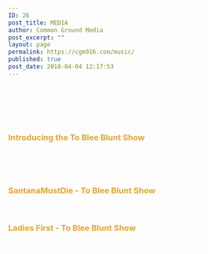 ```yaml
---
ID: 26
post_title: MEDIA
author: Common Ground Media
post_excerpt: ""
layout: page
permalink: https://cgm916.com/music/
published: true
post_date: 2018-04-04 12:17:53
---
```

<section id="music_header_content" class="jolpai-main-section  jolpai-section-207759f4cc2a87c8a452bf7f80de9129">
<div class="bg-youtube" data-video-id="RQaG5yhdFHQ"></div>
<div class="jolpai-section-wrapper">
<div class="fw-container-fluid" data-aos="fade-up" data-aos-easing="ease-in-sine" data-aos-delay="1.3s">
<div class="fw-row">
<div class="fw-col-xs-12">
<div class="jolpai-textblock-section music_header_text">
<div class="jolpai-textblock jolpai-textblock-e710f5900bdc0b9a831632064bb3e2a8" data-aos="fade-left" data-aos-easing="ease-in-quart" data-aos-delay="0.8s">
<h1 style="text-align: center"><span style="color: #ffffff">Our Media</span></h1>
<p style="text-align: center"><span style="color: #ffffff">Talented Local Artists, Producers, and DJ's
</span></p>


</div>
</div>
</div>
</div>
</div>
</div>
</section>
<section id="music_content_section" class="jolpai-main-section  jolpai-section-0995d86de36afaf19ffa0bb187e43d74">
<div class="jolpai-section-wrapper">
<div class="fw-container" data-aos="fade-up" data-aos-easing="ease-in-out-cubic" data-aos-delay="0.6s">
<div class="fw-row">
<div class="fw-col-xs-12 fw-col-sm-6">
<div class="video-wrapper shortcode-container"></div>
</div>
<div class="fw-col-xs-12 fw-col-sm-6">
<div class="jolpai-textblock-section music_content_video_one_text">
<div class="jolpai-textblock jolpai-textblock-f0867a3bf14d124e53d781ac67d3078f">
<h3><span style="color: #e3a52d">Introducing the To Blee Blunt Show
</span></h3>
<span style="color: #ffffff">Official Video - C-Plus</span>

<span style="color: #ffffff">&nbsp;</span>

</div>
</div>
</div>
</div>
</div>
</div>
</section>
<section class="jolpai-main-section  jolpai-section-52e2b953d4af78aebb8f2f0c441f40a4">
<div class="jolpai-section-wrapper">
<div class="fw-container">
<div class="fw-row">
<div class="fw-col-xs-12 fw-col-sm-6">
<div class="jolpai-textblock-section music_content_video_two_text">
<div class="jolpai-textblock jolpai-textblock-6640940d3783858feab6046251752d9f" data-aos="fade-down" data-aos-easing="ease-in-out-sine" data-aos-delay="1.1s">
<h3 class="title style-scope ytd-video-primary-info-renderer"><span style="color: #e3a52d">SantanaMustDie - To Blee Blunt Show
</span></h3>
<span style="color: #ffffff">Official Video
</span>

</div>
</div>
</div>
<div class="fw-col-xs-12 fw-col-sm-6">
<div class="video-wrapper shortcode-container"></div>
</div>
</div>
</div>
</div>
</section>
<section class="jolpai-main-section  jolpai-section-77cc9b4dd02a34dc5fb9de2afb872969">
<div class="jolpai-section-wrapper">
<div class="fw-container">
<div class="fw-row">
<div class="fw-col-xs-12 fw-col-sm-6">
<div class="video-wrapper shortcode-container"></div>
</div>
<div class="fw-col-xs-12 fw-col-sm-6">
<div class="jolpai-textblock-section music_content_video_two_text">
<div class="jolpai-textblock jolpai-textblock-63dbfc3eb50d0f3486f117c3440f0b82" data-aos="fade-down" data-aos-easing="ease-in-out-sine" data-aos-delay="1.1s">
<h3 class="title style-scope ytd-video-primary-info-renderer"><span style="color: #e3a52d">Ladies First - To Blee Blunt Show
</span></h3>
<span style="color: #ffffff">Official Video
</span>

</div>
</div>
</div>
</div>
</div>
</div>
</section><!-- 7017a5a9b06d22e578a02275743773cc -->